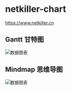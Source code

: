 # netkiller-chart

https://www.netkiller.cn

## Gantt 甘特图

![数据图表](doc/gantt.svg)

## Mindmap 思维导图

![数据图表](doc/mindmap.svg)


